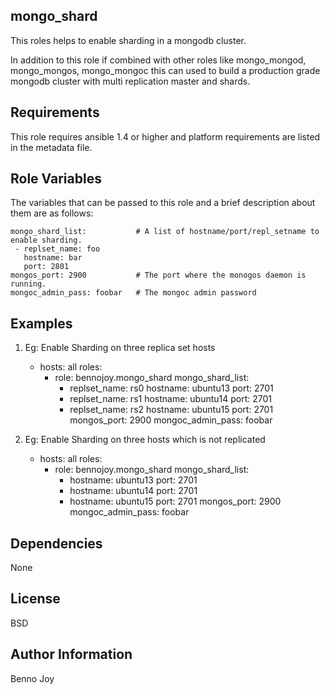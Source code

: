 mongo_shard
-----------

This roles helps to enable sharding in a mongodb cluster. 

In addition to this role if combined with other roles like mongo_mongod, mongo_mongos, mongo_mongoc this can used to 
build a production grade mongodb cluster with multi replication master and shards.
  

Requirements
------------

This role requires ansible 1.4 or higher and platform requirements are listed in the metadata file.

Role Variables
--------------

The variables that can be passed to this role and a brief description about them are as follows:

    mongo_shard_list:           # A list of hostname/port/repl_setname to enable sharding.
     - replset_name: foo
       hostname: bar
       port: 2801
    mongos_port: 2900           # The port where the monogos daemon is running.
    mongoc_admin_pass: foobar   # The mongoc admin password


Examples
--------

1) Eg: Enable Sharding on three replica set hosts


    - hosts: all
      roles:
        - role: bennojoy.mongo_shard
          mongo_shard_list:
          - replset_name: rs0
            hostname: ubuntu13
            port: 2701
          - replset_name: rs1
            hostname: ubuntu14
            port: 2701
          - replset_name: rs2
            hostname: ubuntu15
            port: 2701
          mongos_port: 2900
          mongoc_admin_pass: foobar


2) Eg: Enable Sharding on three hosts which is not replicated


    - hosts: all
      roles:
        - role: bennojoy.mongo_shard
          mongo_shard_list:
           - hostname: ubuntu13
             port: 2701
           - hostname: ubuntu14
             port: 2701
           - hostname: ubuntu15
             port: 2701
          mongos_port: 2900
          mongoc_admin_pass: foobar


Dependencies
------------

None

License
-------

BSD

Author Information
------------------

Benno Joy
 

